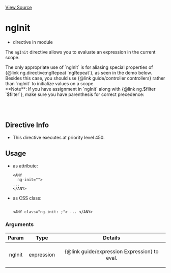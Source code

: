 

[View Source](http://github.com///tree/master/#L19882)



# ngInit



* directive in module []()






The `ngInit` directive allows you to evaluate an expression in the
current scope.

<div class="alert alert-error">
The only appropriate use of `ngInit` is for aliasing special properties of
{@link ng.directive:ngRepeat `ngRepeat`}, as seen in the demo below. Besides this case, you
should use {@link guide/controller controllers} rather than `ngInit`
to initialize values on a scope.
</div>
<div class="alert alert-warning">
**Note**: If you have assignment in `ngInit` along with {@link ng.$filter `$filter`}, make
sure you have parenthesis for correct precedence:
<pre class="prettyprint">
  <div ng-init="test1 = (data | orderBy:'name')"></div>
</pre>
</div>








## Directive Info


* This directive executes at priority level 450.


## Usage



* as attribute:
    ```
    <ANY
      ng-init="">
    ...
    </ANY>
    ```
* as CSS class:
    ```
    
    <ANY class="ng-init: ;"> ... </ANY>
    ```




### Arguments

| Param | Type | Details |
| :--: | :--: | :--: |
| ngInit | expression | <p>{@link guide/expression Expression} to eval.</p>  |





